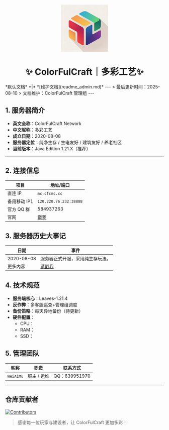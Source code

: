 <div align="center">
  <img src="https://github.com/ColorFulCraft/CFCHistory/raw/main/pictures/icon.jpg" alt="ColorFulCraft Icon" width="150">
  
  # ✨ ColorFulCraft｜多彩工艺✨
</div>
*默认文档*  *|*  *[维护文档](readme_admin.md)*
---
> 最后更新时间：2025-08-10  
> 文档维护：ColorFulCraft 管理组
---

## 1. 服务器简介
- **英文全称**：ColorFulCraft Network  
- **中文昵称**：多彩工艺  
- **成立日期**：2020-08-08  
- **服务器定位**：纯净生存 / 生电友好 / 建筑友好 / 养老社区  
- **当前版本**：Java Edition 1.21.X（推荐）

---

## 2. 连接信息
| 项目 | 地址/端口 |
| --- | --- |
| 直连 IP | `mc.cfcmc.cc` |
| 备用移动 IP1 | `120.220.76.232:38888` |
| 官方 QQ 群 | 584937263 |
| 官网 | [戳我](https://blog.xhil.cn/)|

## 3. 服务器历史大事记
| 日期 | 事件 |
| --- | --- |
| 2020-08-08 | 服务器正式开服，采用纯生存玩法。 |
| 更多内容 | [请戳我](docs/history.md) |

## 4. 技术规范
- **服务端核心**：Leaves-1.21.4
- **反作弊**：多客服巡查+管理组调度
- **备份策略**：每天异地备份（待更新）
- **硬件配置**：  
  - CPU：
  - RAM：
  - SSD：
 
## 5. 管理团队
| 昵称 | 职责 | 联系方式 |
| --- | --- | --- |
| `WeiAiMu` | 服主 / 运维 | QQ：639951970 |

---

## 仓库贡献者
[![Contributors](https://contrib.rocks/image?repo=colorfulcraft/cfchistory)](https://github.com/colorfulcraft/cfchistory/graphs/contributors)

> 感谢每一位玩家与建设者，让 ColorFulCraft 更加多彩！
